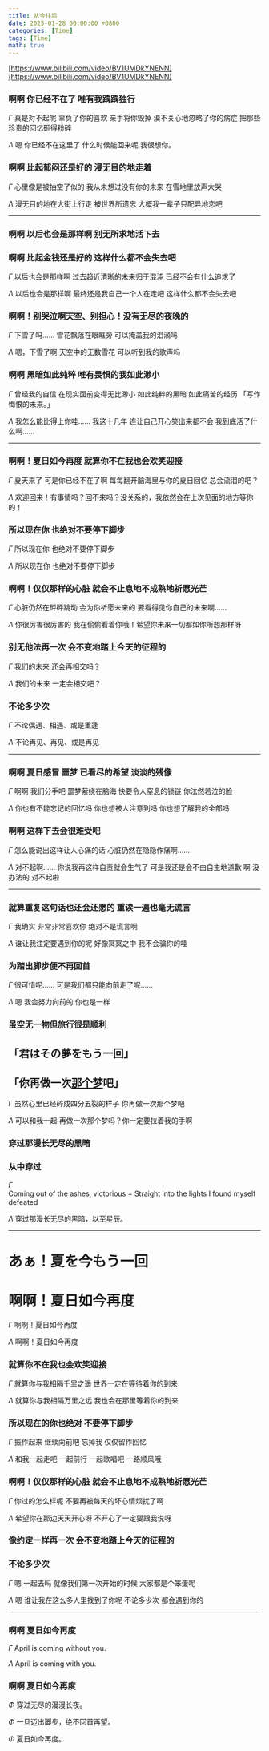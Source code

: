 ```yaml
---
title: 从今往后
date: 2025-01-28 00:00:00 +0800
categories: [Time]
tags: [Time]
math: true
---
```


[https://www.bilibili.com/video/BV1UMDkYNENN](https://www.bilibili.com/video/BV1UMDkYNENN)

### 啊啊 你已经不在了 唯有我踽踽独行

$\Gamma$ 真是对不起呢 辜负了你的喜欢 亲手将你毁掉 漠不关心地忽略了你的病症 把那些珍贵的回忆砸得粉碎

$\Lambda$ 嗯 你已经不在这里了 什么时候能回来呢 我很想你。

### 啊啊 比起郁闷还是好的 漫无目的地走着

$\Gamma$ 心里像是被抽空了似的 我从未想过没有你的未来 在雪地里放声大哭

$\Lambda$ 漫无目的地在大街上行走 被世界所遗忘 大概我一辈子只配异地恋吧

----

### 啊啊 以后也会是那样啊 别无所求地活下去

### 啊啊 比起金钱还是好的 这样什么都不会失去吧

$\Gamma$ 以后也会是那样啊 过去趋近清晰的未来归于混沌 已经不会有什么追求了

$\Lambda$ 以后也会是那样啊 最终还是我自己一个人在走吧 这样什么都不会失去吧

### 啊啊！别哭泣啊天空、别担心！没有无尽的夜晚的

$\Gamma$ 下雪了吗…… 雪花飘落在眼眶旁 可以掩盖我的泪滴吗

$\Lambda$ 嗯，下雪了啊 天空中的无数雪花 可以听到我的歌声吗

### 啊啊 黑暗如此纯粹 唯有畏惧的我如此渺小

$\Gamma$ 曾经我的自信 在现实面前变得无比渺小 如此纯粹的黑暗 如此痛苦的经历 「写作悔恨的未来。」

$\Lambda$ 我怎么能比得上你哇…… 我这十几年 连让自己开心笑出来都不会 我到底活了什么啊……

----

### 啊啊！夏日如今再度 就算你不在我也会欢笑迎接

$\Gamma$ 夏天来了 可是你已经不在了啊 每每翻开脑海里与你的夏日回忆 总会流泪的吧？

$\Lambda$ 欢迎回来！有事情吗？回不来吗？没关系的，我依然会在上次见面的地方等你的！

### 所以现在你 也绝对不要停下脚步

$\Gamma$ 所以现在你 也绝对不要停下脚步

$\Lambda$ 所以现在你 也绝对不要停下脚步

### 啊啊！仅仅那样的心脏 就会不止息地不成熟地祈愿光芒

$\Gamma$ 心脏仍然在砰砰跳动 会为你祈愿未来的 要看得见你自己的未来啊…… 

$\Lambda$ 你很厉害很厉害的 我在偷偷看着你哦！希望你未来一切都如你所想那样呀

### 别无他法再一次 会不变地踏上今天的征程的

$\Gamma$ 我们的未来 还会再相交吗？

$\Lambda$ 我们的未来 一定会相交吧？

### 不论多少次

$\Gamma$ 不论偶遇、相遇、或是重逢

$\Lambda$ 不论再见、再见、或是再见

----

### 啊啊 夏日感冒 噩梦 已看尽的希望 淡淡的残像

$\Gamma$ 啊啊 我们分手吧 噩梦萦绕在脑海 快要令人窒息的锁链 你泫然若泣的脸

$\Lambda$ 你也有不能忘记的回忆吗 你也想被人注意到吗 你也想了解我的全部吗

### 啊啊 这样下去会很难受吧

$\Gamma$ 怎么能说出这样让人心痛的话 心脏仍然在隐隐作痛啊……

$\Lambda$ 对不起啊…… 你说我再这样自责就会生气了 可是我还是会不由自主地道歉 啊 没办法的 对不起啦

----

### 就算重复这句话也还会还愿的 重读一遍也毫无谎言

$\Gamma$ 我确实 非常非常喜欢你 绝对不是谎言啊

$\Lambda$ 谁让我注定要遇到你的呢 好像冥冥之中 我不会骗你的哇

### 为踏出脚步便不再回首

$\Gamma$ 很可惜呢…… 可是我们都只能向前走了呢……

$\Lambda$ 嗯 我会努力向前的 你也是一样

### 虽空无一物但旅行很是顺利

## 「君はその夢をもう一回」

## 「你再做一次[那个梦](https://awapwq233.github.io/posts/Night-Sky-Patrol-of-Tomorrow/)吧」

$\Gamma$ 虽然心里已经碎成四分五裂的样子 你再做一次那个梦吧

$\Lambda$ 可以和我一起 再做一次那个梦吗？你一定要拉着我的手啊

### 穿过那漫长无尽的黑暗

### 从中穿过

$\Gamma$ $\mathrm{Coming\ out\ of\ the\ ashes,\ victorious\ -\ Straight\ into\ the\ lights\ I\ found\ myself\ defeated}$

$\Lambda$ 穿过那漫长无尽的黑暗，以至星辰。

----

# あぁ！夏を今もう一回

# 啊啊！夏日如今再度

$\Gamma$ 啊啊！夏日如今再度

$\Lambda$ 啊啊！夏日如今再度

### 就算你不在我也会欢笑迎接

$\Gamma$ 就算你与我相隔千里之遥 世界一定在等待着你的到来

$\Lambda$ 就算你与我相隔万里之远 我也会在那里等着你的到来

### 所以现在的你也绝对 不要停下脚步

$\Gamma$ 振作起来 继续向前吧 忘掉我 仅仅留作回忆

$\Lambda$ 和我一起走吧 一起前行 一起歌唱吧 一路顺风哦

### 啊啊！仅仅那样的心脏 就会不止息地不成熟地祈愿光芒

$\Gamma$ 你过的怎么样呢 不要再被每天的坏心情烦扰了啊

$\Lambda$ 希望你在那边天天开心呀 不开心了一定要跟我说呀

### 像约定一样再一次 会不变地踏上今天的征程的

### 不论多少次

$\Gamma$ 嗯 一起去吗 就像我们第一次开始的时候 大家都是个笨蛋呢

$\Lambda$ 嗯 谁让我在这么多人里找到了你呢 不论多少次 都会遇到你的


----

### 啊啊 夏日如今再度

$\Gamma$ $\mathrm{April\ is\ coming\ without\ you.}$

$\Lambda$ $\mathrm{April\ is\ coming\ with\ you.}$

### 啊啊 夏日如今再度

$\Phi$ 穿过无尽的漫漫长夜。

$\Phi$ 一旦迈出脚步，绝不回首再望。

$\Phi$ 夏日如今再度。
